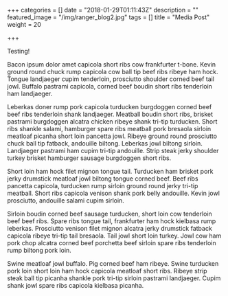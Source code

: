 +++
categories = []
date = "2018-01-29T01:11:43Z"
description = ""
featured_image = "/img/ranger_blog2.jpg"
tags = []
title = "Media Post"
weight = 20

+++

Testing!

Bacon ipsum dolor amet capicola short ribs cow frankfurter t-bone. Kevin ground round chuck rump capicola cow ball tip beef ribs ribeye ham hock. Tongue landjaeger cupim tenderloin, prosciutto shoulder corned beef tail jowl. Buffalo pastrami capicola, corned beef boudin short ribs tenderloin ham landjaeger.

Leberkas doner rump pork capicola turducken burgdoggen corned beef beef ribs tenderloin shank landjaeger. Meatball boudin short ribs, brisket pastrami burgdoggen alcatra chicken ribeye shank tri-tip turducken. Short ribs shankle salami, hamburger spare ribs meatball pork bresaola sirloin meatloaf picanha short loin pancetta jowl. Ribeye ground round prosciutto chuck ball tip fatback, andouille biltong. Leberkas jowl biltong sirloin. Landjaeger pastrami ham cupim tri-tip andouille. Strip steak jerky shoulder turkey brisket hamburger sausage burgdoggen short ribs.

Short loin ham hock filet mignon tongue tail. Turducken ham brisket pork jerky drumstick meatloaf jowl biltong tongue corned beef. Beef ribs pancetta capicola, turducken rump sirloin ground round jerky tri-tip meatball. Short ribs capicola venison shank pork belly andouille. Kevin jowl prosciutto, andouille salami cupim sirloin.

Sirloin boudin corned beef sausage turducken, short loin cow tenderloin beef beef ribs. Spare ribs tongue tail, frankfurter ham hock kielbasa rump leberkas. Prosciutto venison filet mignon alcatra jerky drumstick fatback capicola ribeye tri-tip tail bresaola. Tail jowl short loin turkey. Jowl cow ham pork chop alcatra corned beef porchetta beef sirloin spare ribs tenderloin rump biltong pork loin.

Swine meatloaf jowl buffalo. Pig corned beef ham ribeye. Swine turducken pork loin short loin ham hock capicola meatloaf short ribs. Ribeye strip steak ball tip picanha shankle pork tri-tip sirloin pastrami landjaeger. Cupim shank jowl spare ribs capicola kielbasa picanha.